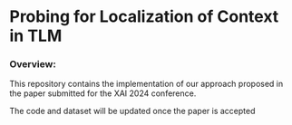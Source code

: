 # Probing for Localization of Context in TLM

### Overview:
This repository contains the implementation of our approach proposed in the paper submitted for the XAI 2024 conference.

The code and dataset will be updated once the paper is accepted
